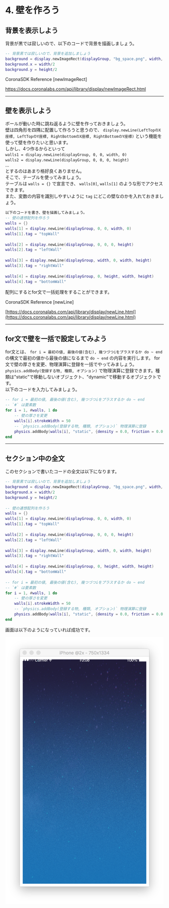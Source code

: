 # 4. 壁を作ろう

## 背景を表示しよう
背景が黒では寂しいので、以下のコードで背景を描画しましょう。

```lua
-- 背景黒では寂しいので、背景を追加しましょう
background = display.newImageRect(displayGroup, "bg_space.png", width, height)
background.x = width/2
background.y = height/2
```

CoronaSDK Reference [newImageRect]

[https://docs.coronalabs.com/api/library/display/newImageRect.html
](https://docs.coronalabs.com/api/library/display/newImageRect.html)

---

## 壁を表示しよう
ボールが動いた時に跳ね返るように壁を作っておきましょう。  
壁は四角形を四隅に配置して作ろうと思うので、 `display.newLine(LeftTopのX座標, LeftTopのY座標, RightBottomのX座標, RightBottomのY座標)` という機能を使って壁を作りたいと思います。  
しかし、4つ作るからといって  
`walls1 = display.newLine(displayGroup, 0, 0, width, 0)`  
`walls2 = display.newLine(displayGroup, 0, 0, 0, height)`  
...  
とするのはあまり格好良くありません。  
そこで、テーブルを使ってみましょう。  
テーブルは `walls = {}` で宣言でき、 `walls[0]`, `walls[1]` のような形でアクセスできます。  
また、変数の内容を識別しやすいように `tag` にどこの壁なのかを入れておきましょう。  

```lua
以下のコードを書き、壁を描画してみましょう。 
-- 壁の連想配列を作ろう
walls = {}
walls[1] = display.newLine(displayGroup, 0, 0, width, 0)
walls[1].tag = "topWall"

walls[2] = display.newLine(displayGroup, 0, 0, 0, height)
walls[2].tag = "leftWall"

walls[3] = display.newLine(displayGroup, width, 0, width, height)
walls[3].tag = "rightWall"

walls[4] = display.newLine(displayGroup, 0, height, width, height)
walls[4].tag = "bottomWall"
```

配列にするとfor文で一括処理をすることができます。


CoronaSDK Reference [newLine]

[https://docs.coronalabs.com/api/library/display/newLine.html](https://docs.coronalabs.com/api/library/display/newLine.html)

---

## for文で壁を一括で設定してみよう
for文とは、 `for i = 最初の値, 最後の値(含む), 幾つづつiをプラスするか do ~ end` の構文で最初の値から最後の値になるまで `do ~ end` の内容を実行します。
for文で壁の厚さを変更、物理演算に登録を一括でやってみましょう。  
`physics.addBody(登録する物, 種類, オプション)` で物理演算に登録できます。種類は"static"で移動しないオブジェクト、"dynamic"で移動するオブジェクトです。  
以下のコードを入力してみましょう。

```lua
-- for i = 最初の値, 最後の値(含む), 幾つづつiをプラスするか do ~ end
-- `#` は要素数
for i = 1, #walls, 1 do
    -- 壁の厚さを変更
    walls[i].strokeWidth = 50
    -- `physics.addBody(登録する物, 種類, オプション)` 物理演算に登録
    physics.addBody(walls[i], "static", {density = 0.0, friction = 0.0, bounce = 1.0})
end
```

---

## セクション中の全文
このセクションで書いたコードの全文は以下になります。

```lua
-- 背景黒では寂しいので、背景を追加しましょう
background = display.newImageRect(displayGroup, "bg_space.png", width, height)
background.x = width/2
background.y = height/2

-- 壁の連想配列を作ろう
walls = {}
walls[1] = display.newLine(displayGroup, 0, 0, width, 0)
walls[1].tag = "topWall"

walls[2] = display.newLine(displayGroup, 0, 0, 0, height)
walls[2].tag = "leftWall"

walls[3] = display.newLine(displayGroup, width, 0, width, height)
walls[3].tag = "rightWall"

walls[4] = display.newLine(displayGroup, 0, height, width, height)
walls[4].tag = "bottomWall"

-- for i = 最初の値, 最後の値(含む), 幾つづつiをプラスするか do ~ end
-- `#` は要素数
for i = 1, #walls, 1 do
    -- 壁の厚さを変更
    walls[i].strokeWidth = 50
    -- `physics.addBody(登録する物, 種類, オプション)` 物理演算に登録
    physics.addBody(walls[i], "static", {density = 0.0, friction = 0.0, bounce = 1.0})
end
```

画面は以下のようになっていれば成功です。

![](./image/execBreakoutSample3.png)
